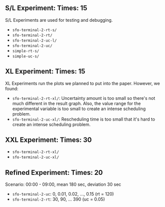 ## S/L Experiment: Times: 15

S/L Experiments are used for testing and debugging.

- `sfo-terminal-2-rt-s/`
- `sfo-terminal-2-rt/`
- `sfo-terminal-2-uc-l/`
- `sfo-terminal-2-uc/`
- `simple-rt-s/`
- `simple-uc-s/`

## XL Experiment: Times: 15

XL Experiments run the plots we planned to put into the paper. However, we found:

- `sfo-terminal-2-rt-xl/`: Uncertainty amount is too small so there's not much different in the result graph. Also, the value range for the experimental variable is too small to create an intense scheduling problem.
- `sfo-terminal-2-uc-xl/`: Rescheduling time is too small that it's hard to create an intense scheduling problem.

## XXL Experiment: Times: 30

- `sfo-terminal-2-rt-xl/`
- `sfo-terminal-2-uc-xl/`

## Refined Experiment: Times: 20

Scenario: 00:00 - 09:00, mean 180 sec, deviation 30 sec

- `sfo-terminal-2-uc`: 0, 0.01, 0.02, ..., 0.15 (rt = 120)
- `sfo-terminal-2-rt`: 30, 90, ... 390 (uc = 0.05)
